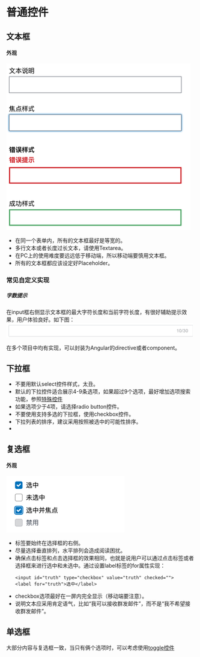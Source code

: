 # 普通控件

## 文本框

#### 外观

![](input-text.jpg)

* 在同一个表单内，所有的文本框最好是等宽的。
* 多行文本或者长度过长文本，请使用Textarea。
* 在PC上的使用难度要远远低于移动端，所以移动端要慎用文本框。
* 所有的文本框都应该设定好Placeholder。

### 常见自定义实现

##### 字数提示

在input框右侧显示文本框的最大字符长度和当前字符长度，有很好辅助提示效果，用户体验良好。如下图：
![](/assets/input-text-charater-counter.jpg)

在多个项目中均有实现，可以封装为Angular的directive或者component。

## 下拉框

* 不要用默认select控件样式，太丑。
* 默认的下拉控件适合展示4-9条选项，如果超过9个选项，最好增加选项搜索功能，参照[特殊控件](/form/advanced_form_control.md)
* 如果选项少于4项，请选择radio button控件。
* 不要使用支持多选的下拉框，使用checkbox控件。
* 下拉列表的排序，建议采用按照被选中的可能性排序。
* 

## 复选框

#### 外观

![](/assets/checkbox.jpg)

* 标签要始终在选择框的右侧。
* 尽量选择垂直排列，水平排列会造成阅读困扰。
* 确保点击标签和点击选择框的效果相同，也就是说用户可以通过点击标签或者选择框来进行选中和未选中。通过设置label标签的for属性实现：
  ```
  <input id="truth" type="checkbox" value="truth" checked=""> 
  <label for="truth">选中</label>
  ```
* checkbox选项最好在一屏内完全显示（移动端要注意）。
* 说明文本应采用肯定语气，比如“我可以接收群发邮件”，而不是“我不希望接收群发邮件”。

## 单选框
大部分内容与复选框一致，当只有俩个选项时，可以考虑使用[toggle控件](/form/advanced_form_control.md)


